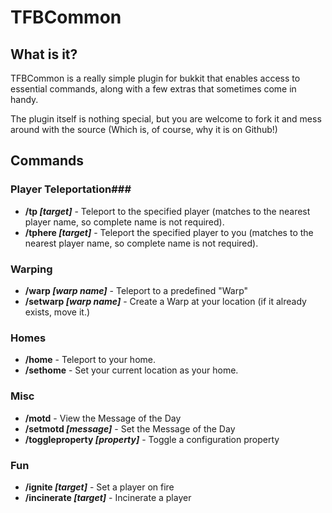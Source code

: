 # TFBCommon #

## What is it? ##

TFBCommon is a really simple plugin for bukkit that enables access to essential commands, along with a few extras that sometimes come in handy.

The plugin itself is nothing special, but you are welcome to fork it and mess around with the source (Which is, of course, why it is on Github!)

## Commands ##

### Player Teleportation###
- __/tp *[target]*__ - Teleport to the specified player (matches to the nearest player name, so complete name is not required).
- __/tphere *[target]*__ - Teleport the specified player to you (matches to the nearest player name, so complete name is not required).

### Warping ###
- __/warp *[warp name]*__ - Teleport to a predefined "Warp"
- __/setwarp *[warp name]*__ - Create a Warp at your location (if it already exists, move it.)

### Homes ###
- __/home__ - Teleport to  your home.
- __/sethome__ - Set your current location as your home.

### Misc ###
- __/motd__ - View the Message of the Day
- __/setmotd *[message]*__ - Set the Message of the Day
- __/toggleproperty *[property]*__ - Toggle a configuration property

### Fun ###
- __/ignite *[target]*__ - Set a player on fire
- __/incinerate *[target]*__ - Incinerate a player